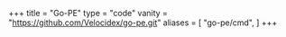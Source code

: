 +++
title = "Go-PE"
type = "code"
vanity = "https://github.com/Velocidex/go-pe.git"
aliases = [
    "go-pe/cmd",
]
+++